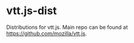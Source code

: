 vtt.js-dist
===========

Distributions for vtt.js. Main repo can be found at https://github.com/mozilla/vtt.js.

